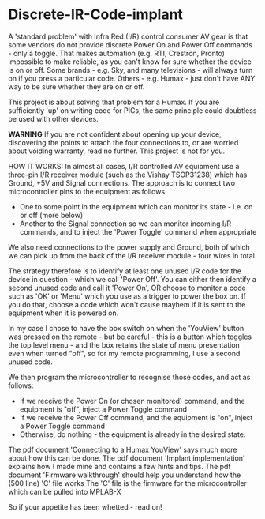 # Discrete-IR-Code-implant

A 'standard problem' with Infra Red (I/R) control consumer AV gear is that some vendors do not provide discrete Power On and Power Off commands - only a toggle.  That makes automation (e.g. RTI, Crestron, Pronto) impossible to make reliable, as you can't know for sure whether the device is on or off.
Some brands - e.g. Sky, and many televisions - will always turn on if you press a particular code.
Others - e.g. Humax - just don't have ANY way to be sure whether they are on or off.

This project is about solving that problem for a Humax.  If you are sufficiently 'up' on writing code for PICs, the same principle could doubtless be used with other devices.

**WARNING**  If you are not confident about opening up your device, discovering the points to attach the four connections to, or are worried about voiding warranty, read no further.  This project is not for you.

HOW IT WORKS:
In almost all cases, I/R controlled AV equipment use a three-pin I/R receiver module (such as the Vishay TSOP31238) which has Ground, +5V and Signal connections.
The approach is to connect two microcontroller pins to the equipment as follows
* One to some point in the equipment which can monitor its state - i.e. on or off (more below)
* Another to the Signal connection so we can monitor incoming I/R commands, and to inject the 'Power Toggle' command when appropriate

We also need connections to the power supply and Ground, both of which we can pick up from the back of the I/R receiver module - four wires in total.



The strategy therefore is to identify at least one unused I/R code for the device in question - which we call 'Power Off'.
You can either then identify a second unused code and call it 'Power On', OR choose to monitor a code such as 'OK' or 'Menu' which you use as a trigger to power the box on.  If you do that, choose a code which won't cause mayhem if it is sent to the equipment when it is powered on.

In my case I chose to have the box switch on when the 'YouView' button was pressed on the remote - but be careful - this is a button which toggles the top level menu - and the box retains the state of menu presentation even when turned "off", so for my remote programming, I use a second unused code.

We then program the microcontroller to recognise those codes, and act as follows:
- If we receive the Power On (or chosen monitored) command, and the equipment is "off", inject a Power Toggle command
- If we receive the Power Off command, and the equipment is "on", inject a Power Toggle command
- Otherwise, do nothing - the equipment is already  in the desired state.

The pdf document 'Connecting to a Humax YouView' says much more about how this can be done.
The pdf document 'Implant implementation' explains how I made mine and contains a few hints and tips.
The pdf document 'Firmware walkthrough' should help you understand how the (500 line) 'C' file works
The 'C' file is the firmware for the microcontroller which can be pulled into MPLAB-X

So if your appetite has been whetted - read on!
